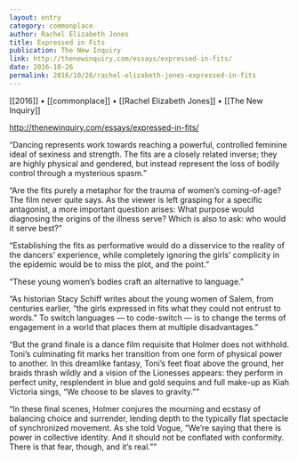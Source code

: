 ```yaml
---
layout: entry
category: commonplace
author: Rachel Elizabeth Jones
title: Expressed in Fits
publication: The New Inquiry
link: http://thenewinquiry.com/essays/expressed-in-fits/
date: 2016-10-26
permalink: 2016/10/26/rachel-elizabeth-jones-expressed-in-fits
---
```


[[2016]] • [[commonplace]] • [[Rachel Elizabeth Jones]] • [[The New Inquiry]]

http://thenewinquiry.com/essays/expressed-in-fits/

“Dancing represents work towards reaching a powerful, controlled feminine ideal of sexiness and strength. The fits are a closely related inverse; they are highly physical and gendered, but instead represent the loss of bodily control through a mysterious spasm.”

“Are the fits purely a metaphor for the trauma of women’s coming-of-age? The film never quite says. As the viewer is left grasping for a specific antagonist, a more important question arises: What purpose would diagnosing the origins of the illness serve? Which is also to ask: who would it serve best?”

“Establishing the fits as performative would do a disservice to the reality of the dancers’ experience, while completely ignoring the girls’ complicity in the epidemic would be to miss the plot, and the point.”

“These young women’s bodies craft an alternative to language.”

“As historian Stacy Schiff writes about the young women of Salem, from centuries earlier, “the girls expressed in fits what they could not entrust to words.” To switch languages — to code-switch — is to change the terms of engagement in a world that places them at multiple disadvantages.”

“But the grand finale is a dance film requisite that Holmer does not withhold. Toni’s culminating fit marks her transition from one form of physical power to another. In this dreamlike fantasy, Toni’s feet float above the ground, her braids thrash wildly and a vision of the Lionesses appears: they perform in perfect unity, resplendent in blue and gold sequins and full make-up as Kiah Victoria sings, “We choose to be slaves to gravity.””

“In these final scenes, Holmer conjures the mourning and ecstasy of balancing choice and surrender, lending depth to the typically flat spectacle of synchronized movement. As she told Vogue, “We’re saying that there is power in collective identity. And it should not be conflated with conformity. There is that fear, though, and it’s real.””

